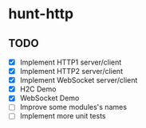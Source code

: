 # hunt-http


## TODO
- [x] Implement HTTP1 server/client
- [x] Implement HTTP2 server/client
- [x] Implement WebSocket server/client
- [x] H2C Demo
- [x] WebSocket Demo
- [ ] Improve some modules's names
- [ ] Implement more unit tests
